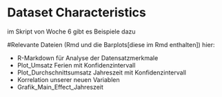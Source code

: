 # Dataset Characteristics


im Skript von Woche 6 gibt es Beispiele dazu

#Relevante Dateien (Rmd und die Barplots[diese im Rmd enthalten]) hier:
- R-Markdown für Analyse der Datensatzmerkmale
- Plot_Umsatz Ferien mit Konfidenzintervall
- Plot_Durchschnittsumsatz Jahreszeit mit Konfidenzintervall
- Korrelation unserer neuen Variablen
- Grafik_Main_Effect_Jahreszeit

